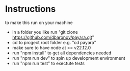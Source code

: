 # Instructions

to make this run on your machine

- in a folder you like run "git clone https://github.com/dbaronov/payara.git" 
- cd to progect root folder e.g. "cd payara"
- make sure to have node at >= v22.12.0
- run "npm install" to get all dependencies needed
- run "npm run dev" to spin up development environment
- run "npm run test" to exectute tests
